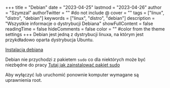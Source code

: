 +++
title = "Debian"
date = "2023-04-25"
lastmod = "2023-04-26"
author = "Szymzal"
authorTwitter = "" #do not include @
cover = ""
tags = ["linux", "distro", "debian"]
keywords = ["linux", "distro", "debian"]
description = "Wszystkie informacje o dystrybucji Debiana"
showFullContent = false
readingTime = false
hideComments = false
color = "" #color from the theme settings
+++
Debian jest jedną z dystrybucji linuxa, na którym jest przykdładowo oparta dystrybucja Ubuntu.

[Instalacja debiana](../instalowanie-debiana)

Debian nie przychodzi z pakietem `sudo` co dla niektórych może być niezbędne do pracy
[Tutaj jak zainstalować pakiet sudo](/posts/packets/sudo)

Aby wyłączyć lub uruchomić ponownie komputer wymagane są uprawnienia root.
